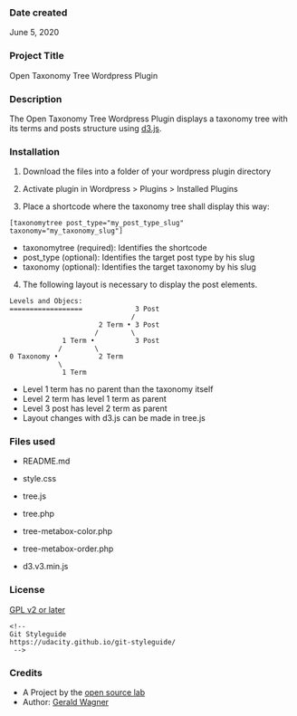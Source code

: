 ### Date created

June 5, 2020


### Project Title

Open Taxonomy Tree Wordpress Plugin


### Description

The Open Taxonomy Tree Wordpress Plugin displays a taxonomy tree with its terms and posts structure using [d3.js](https://d3js.org/).


### Installation

1. Download the files into a folder of your wordpress plugin directory

2. Activate plugin in Wordpress > Plugins > Installed Plugins

3. Place a shortcode where the taxonomy tree shall display this way:

```
[taxonomytree post_type="my_post_type_slug" taxonomy="my_taxonomy_slug"]
```
* taxonomytree (required): Identifies the shortcode
* post_type (optional): Identifies the target post type by his slug
* taxonomy (optional): Identifies the target taxonomy by his slug

4. The following layout is necessary to display the post elements.

```
Levels and Objecs:
==================             3 Post
                              /
                      2 Term • 3 Post
                     /        \
             1 Term •          3 Post
            /        \
0 Taxonomy •          2 Term
            \
             1 Term
```
* Level 1 term has no parent than the taxonomy itself
* Level 2 term has level 1 term as parent
* Level 3 post has level 2 term as parent
* Layout changes with d3.js can be made in tree.js


### Files used

* README.md
* style.css
* tree.js
* tree.php
* tree-metabox-color.php

    <!--
    * displays a metabox to add a color during creation of a new term
    * displays a metabox to add a color during editing of a  level 1 term
    * saves and updates term meta in the wp_termmeta table
    -->

* tree-metabox-order.php

    <!--
    * displays a metabox to add a order-number during creation of a new term and post
    * displays a metabox to add a order-number during editing of a term and post
    * saves and updates term meta / post meta in the wp_termmeta / wp_postme table
    -->

* d3.v3.min.js


### License

[GPL v2 or later](https://www.gnu.org/licenses/gpl-2.0.html)

    <!--
    Git Styleguide
    https://udacity.github.io/git-styleguide/
     -->

### Credits

* A Project by the [open source lab](https://opensourcelab.dfki.de/)
* Author: [Gerald Wagner](https://github.com/6erald/)
